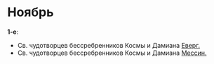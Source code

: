 
# Ноябрь

**1-е**: 
- Св. чудотворцев бессребренников Космы и Дамиана [Еверг.](01_EUR.ru.md)
- Св. чудотворцев бессребренников Космы и Дамиана [Мессин.](01_MES.ru.md)

